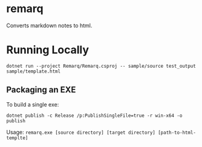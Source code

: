 # remarq

Converts markdown notes to html.


# Running Locally

```
dotnet run --project Remarq/Remarq.csproj -- sample/source test_output sample/template.html
```


## Packaging an EXE

To build a single exe:

```
dotnet publish -c Release /p:PublishSingleFile=true -r win-x64 -o publish
```

Usage: `remarq.exe [source directory] [target directory] [path-to-html-templte]`